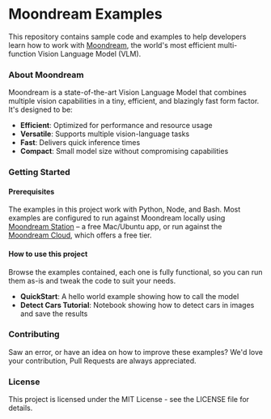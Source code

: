 # Moondream Examples

This repository contains sample code and examples to help developers learn how to work with [Moondream](https://moondream.ai), the world's most efficient multi-function Vision Language Model (VLM).

### About Moondream

Moondream is a state-of-the-art Vision Language Model that combines multiple vision capabilities in a tiny, efficient, and blazingly fast form factor. It's designed to be:

- **Efficient**: Optimized for performance and resource usage
- **Versatile**: Supports multiple vision-language tasks
- **Fast**: Delivers quick inference times
- **Compact**: Small model size without compromising capabilities

### Getting Started

#### Prerequisites

The examples in this project work with Python, Node, and Bash. Most examples are configured to run against Moondream locally using [Moondream Station](https://moondream.ai/station) – a free Mac/Ubuntu app, or run against the [Moondream Cloud](https://moondream.ai/cloud), which offers a free tier.

#### How to use this project

Browse the examples contained, each one is fully functional, so you can run them as-is and tweak the code to suit your needs.

- **QuickStart**: A hello world example showing how to call the model
- **Detect Cars Tutorial**: Notebook showing how to detect cars in images and save the results

### Contributing

Saw an error, or have an idea on how to improve these examples? We'd love your contribution, Pull Requests are always appreciated.

### License

This project is licensed under the MIT License - see the LICENSE file for details.
